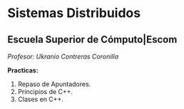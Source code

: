 # Sistemas Distribuidos
## Escuela Superior de Cómputo|Escom 
*Profesor: Ukranio Contreras Coronilla*

**Practicas:**
1. Repaso de Apuntadores.
2. Principios de C++.
3. Clases en C++.

